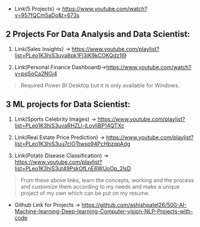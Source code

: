 * Link(5 Projects) ->  https://www.youtube.com/watch?v=957fQCm5aDo&t=673s

## 2 Projects For Data Analysis and Data Scientist: 
1. Link(Sales Insights) -> https://www.youtube.com/playlist?list=PLeo1K3hjS3uva8pk1FI3iK9kCOKQdz1I9

2. Link(Personal Finance Dashboard)->https://www.youtube.com/watch?v=pqSoCa2NGj4

> Required Power BI Desktop but it is only available for Windows.

## 3 ML projects for Data Scientist:
1. Link(Sports Celebrity Images) -> https://www.youtube.com/playlist?list=PLeo1K3hjS3uvaRHZLl-jLovIjBP14QTXc

2. Link(Real Estate Price Prediction) -> https://www.youtube.com/playlist?list=PLeo1K3hjS3uu7clOTtwsp94PcHbzqpAdg

3. Link(Potato Disease Classification) -> https://www.youtube.com/playlist?list=PLeo1K3hjS3ut49PskOfLnE6WUoOp_2lsD

> From these above links, learn the concepts, working and the process and customize them according to my needs and make a unique project of my own which can be put on my resume.


* Github Link for Projects -> https://github.com/ashishpatel26/500-AI-Machine-learning-Deep-learning-Computer-vision-NLP-Projects-with-code